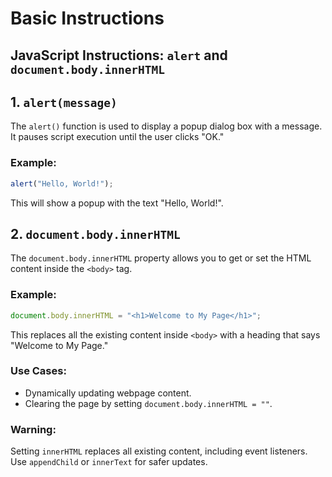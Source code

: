 # Basic Instructions 

## JavaScript Instructions: `alert` and `document.body.innerHTML`

## 1. `alert(message)`

The `alert()` function is used to display a popup dialog box with a message. It pauses script execution until the user clicks "OK."

### Example:
```js
alert("Hello, World!");
```
This will show a popup with the text "Hello, World!".

## 2. `document.body.innerHTML`

The `document.body.innerHTML` property allows you to get or set the HTML content inside the `<body>` tag.

### Example:
```js
document.body.innerHTML = "<h1>Welcome to My Page</h1>";
```
This replaces all the existing content inside `<body>` with a heading that says "Welcome to My Page."

### Use Cases:
- Dynamically updating webpage content.
- Clearing the page by setting `document.body.innerHTML = ""`.

### Warning:
Setting `innerHTML` replaces all existing content, including event listeners. Use `appendChild` or `innerText` for safer updates.
